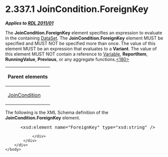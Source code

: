 <html dir="LTR" xmlns:mshelp="http://msdn.microsoft.com/mshelp" xmlns:ddue="http://ddue.schemas.microsoft.com/authoring/2003/5" xmlns:xlink="http://www.w3.org/1999/xlink" xmlns:tool="http://www.microsoft.com/tooltip">
    <head>
        <meta http-equiv="Content-Type" content="text/html; CHARSET=utf-8"></meta>
        <meta name="save" content="history"></meta>
        <title>2.337.1 JoinCondition.ForeignKey</title>
        <xml>
            <mshelp:toctitle title="2.337.1 JoinCondition.ForeignKey"></mshelp:toctitle>
            <mshelp:rltitle title="[MS-RDL]: JoinCondition.ForeignKey"></mshelp:rltitle>
            <mshelp:keyword index="A" term="470a76af-4897-4b8f-8ee2-a00f25f2ea53"></mshelp:keyword>
            <mshelp:attr name="DCSext.ContentType" value="open specification"></mshelp:attr>
            <mshelp:attr name="AssetID" value="470a76af-4897-4b8f-8ee2-a00f25f2ea53"></mshelp:attr>
            <mshelp:attr name="TopicType" value="kbRef"></mshelp:attr>
            <mshelp:attr name="DCSext.Title" value="[MS-RDL]: JoinCondition.ForeignKey" />
        </xml>
    </head>
    <body>
        <div id="header">
            <h1 class="heading">2.337.1 JoinCondition.ForeignKey</h1>
        </div>
        <div id="mainSection">
            <div id="mainBody">
                <div id="allHistory" class="saveHistory"></div>
                <div id="sectionSection0" class="section" name="collapseableSection">
                    

<p><b><i>Applies to </i></b><a href="bf2bab1a-b608-4bcc-b718-1cc1baa9579c.html"><b><i>RDL 2011/01</i></b></a></p>

<p>The <b>JoinCondition.ForeignKey</b> element specifies an
expression to evaluate in the containing <a href="a14782b0-2e2f-4305-83a3-3de3fd750b6a.html">DataSet</a>. The <b>JoinCondition.ForeignKey</b>
element MUST be specified and MUST NOT be specified more than once. The value
of this element MUST be an expression that evaluates to a <b>Variant</b>. The
value of this element MUST NOT contain a reference to <a href="fc2c2c96-ec36-47c2-b156-a6d8c0cbabd8.html">Variable</a>, <b>ReportItem</b>,
<b>RunningValue</b>, <b>Previous</b>, or any aggregate functions.<a id="Appendix_A_Target_180"></a><a href="1fe5fd87-2de5-4b2c-b762-5a4fd1373621.html#Appendix_A_180" aria-label="Product behavior note 180">&lt;180&gt;</a></p>

<table>
 <thead>
  <tr>
   <th>
   <p>Parent elements</p>
   </th>
  </tr>
 </thead>
 <tr>
  <td>
  <p><a href="64091774-c185-49ed-821c-9e720b2ee019.html">JoinCondition</a></p>
  </td>
 </tr>
</table>

<p>The following is the XML Schema definition of the <b>JoinCondition.ForeignKey</b>
element.</p>

<dl>
<dd>
<div><pre> &lt;xsd:element name=&quot;ForeignKey&quot; type=&quot;xsd:string&quot; /&gt;
</pre></div>
</dd></dl>


                </div>
            </div>
        </div>
    </body>
</html>